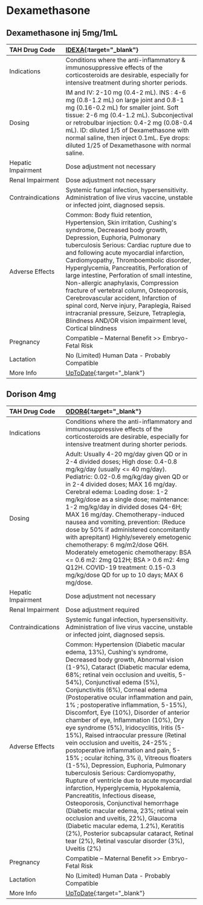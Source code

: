 # Dexamethasone

## Dexamethasone inj 5mg/1mL

| TAH Drug Code      | [IDEXA](https://www.tahsda.org.tw/drugs/hissearch.php?drug_code=IDEXA){:target="_blank"}                                                                                                                                                                                                                                                                                                                                                                                                                                                                                                                                                                |
|:-------------------|:--------------------------------------------------------------------------------------------------------------------------------------------------------------------------------------------------------------------------------------------------------------------------------------------------------------------------------------------------------------------------------------------------------------------------------------------------------------------------------------------------------------------------------------------------------------------------------------------------------------------------------------------------------|
| Indications        | Conditions where the anti-inflammatory & immunosuppressive effects of the corticosteroids are desirable, especially for intensive treatment during shorter periods.                                                                                                                                                                                                                                                                                                                                                                                                                                                                                     |
| Dosing             | IM and IV: 2-10 mg (0.4-2 mL). INS : 4-6 mg (0.8-1.2 mL) on large joint and 0.8-1 mg (0.16-0.2 mL) for smaller joint. Soft tissue: 2-6 mg (0.4-1.2 mL). Subconjectival or retrobulbar injection: 0.4-2 mg (0.08-0.4 mL). ID: diluted 1/5 of Dexamethasone with normal saline, then inject 0.1mL. Eye drops: diluted 1/25 of Dexamethasone with normal saline.                                                                                                                                                                                                                                                                                           |
| Hepatic Impairment | Dose adjustment not necessary                                                                                                                                                                                                                                                                                                                                                                                                                                                                                                                                                                                                                           |
| Renal Impairment   | Dose adjustment not necessary                                                                                                                                                                                                                                                                                                                                                                                                                                                                                                                                                                                                                           |
| Contraindications  | Systemic fungal infection, hypersensitivity. Administration of live virus vaccine, unstable or infected joint, diagnosed sepsis.                                                                                                                                                                                                                                                                                                                                                                                                                                                                                                                        |
| Adverse Effects    | Common: Body fluid retention, Hypertension, Skin irritation, Cushing's syndrome, Decreased body growth, Depression, Euphoria, Pulmonary tuberculosis Serious: Cardiac rupture due to and following acute myocardial infarction, Cardiomyopathy, Thromboembolic disorder, Hyperglycemia, Pancreatitis, Perforation of large intestine, Perforation of small intestine, Non-allergic anaphylaxis, Compression fracture of vertebral column, Osteoporosis, Cerebrovascular accident, Infarction of spinal cord, Nerve injury, Paraplegia, Raised intracranial pressure, Seizure, Tetraplegia, Blindness AND/OR vision impairment level, Cortical blindness |
| Pregnancy          | Compatible – Maternal Benefit >> Embryo-Fetal Risk                                                                                                                                                                                                                                                                                                                                                                                                                                                                                                                                                                                                      |
| Lactation          | No (Limited) Human Data - Probably Compatible                                                                                                                                                                                                                                                                                                                                                                                                                                                                                                                                                                                                           |
| More Info          | [UpToDate](https://www.uptodate.com/contents/dexamethasone-drug-information){:target="_blank"}                                                                                                                                                                                                                                                                                                                                                                                                                                                                                                                                                          |

## Dorison 4mg

| TAH Drug Code      | [ODOR4](https://www.tahsda.org.tw/drugs/hissearch.php?drug_code=ODOR4){:target="_blank"}                                                                                                                                                                                                                                                                                                                                                                                                                                                                                                                                                                                                                                                                                                                                                                                                                                                                                                                                                                                                                                                      |
|:-------------------|:----------------------------------------------------------------------------------------------------------------------------------------------------------------------------------------------------------------------------------------------------------------------------------------------------------------------------------------------------------------------------------------------------------------------------------------------------------------------------------------------------------------------------------------------------------------------------------------------------------------------------------------------------------------------------------------------------------------------------------------------------------------------------------------------------------------------------------------------------------------------------------------------------------------------------------------------------------------------------------------------------------------------------------------------------------------------------------------------------------------------------------------------|
| Indications        | Conditions where the anti-inflammatory and immunosuppressive effects of the corticosteroids are desirable, especially for intensive treatment during shorter periods.                                                                                                                                                                                                                                                                                                                                                                                                                                                                                                                                                                                                                                                                                                                                                                                                                                                                                                                                                                         |
| Dosing             | Adult: Usually 4-20 mg/day given QD or in 2-4 divided doses; High dose: 0.4-0.8 mg/kg/day (usually <= 40 mg/day). Pediatric: 0.02-0.6 mg/kg/day given QD or in 2-4 divided doses; MAX 16 mg/day. Cerebral edema: Loading dose: 1-2 mg/kg/dose as a single dose; maintenance: 1-2 mg/kg/day in divided doses Q4-6H; MAX 16 mg/day. Chemotherapy-induced nausea and vomiting, prevention: (Reduce dose by 50% if administered concomitantly with aprepitant) Highly/severely emetogenic chemotherapy: 6 mg/m2/dose Q6H. Moderately emetogenic chemotherapy: BSA <= 0.6 m2: 2mg Q12H; BSA > 0.6 m2: 4mg Q12H. COVID-19 treatment: 0.15-0.3 mg/kg/dose QD for up to 10 days; MAX 6 mg/dose.                                                                                                                                                                                                                                                                                                                                                                                                                                                       |
| Hepatic Impairment | Dose adjustment not necessary                                                                                                                                                                                                                                                                                                                                                                                                                                                                                                                                                                                                                                                                                                                                                                                                                                                                                                                                                                                                                                                                                                                 |
| Renal Impairment   | Dose adjustment required                                                                                                                                                                                                                                                                                                                                                                                                                                                                                                                                                                                                                                                                                                                                                                                                                                                                                                                                                                                                                                                                                                                      |
| Contraindications  | Systemic fungal infection, hypersensitivity. Administration of live virus vaccine, unstable or infected joint, diagnosed sepsis.                                                                                                                                                                                                                                                                                                                                                                                                                                                                                                                                                                                                                                                                                                                                                                                                                                                                                                                                                                                                              |
| Adverse Effects    | Common: Hypertension (Diabetic macular edema, 13%), Cushing's syndrome, Decreased body growth, Abnormal vision (1-9%), Cataract (Diabetic macular edema, 68%; retinal vein occlusion and uveitis, 5-54%), Conjunctival edema (5%), Conjunctivitis (6%), Corneal edema (Postoperative ocular inflammation and pain, 1% ; postoperative inflammation, 5-15%), Discomfort, Eye (10%), Disorder of anterior chamber of eye, Inflammation (10%), Dry eye syndrome (5%), Iridocyclitis, Iritis (5-15%), Raised intraocular pressure (Retinal vein occlusion and uveitis, 24-25% ; postoperative inflammation and pain, 5-15% ; ocular itching, 3% i), Vitreous floaters (1-5%), Depression, Euphoria, Pulmonary tuberculosis Serious: Cardiomyopathy, Rupture of ventricle due to acute myocardial infarction, Hyperglycemia, Hypokalemia, Pancreatitis, Infectious disease, Osteoporosis, Conjunctival hemorrhage (Diabetic macular edema, 23%; retinal vein occlusion and uveitis, 22%), Glaucoma (Diabetic macular edema, 1.2%), Keratitis (2%), Posterior subcapsular cataract, Retinal tear (2%), Retinal vascular disorder (3%), Uveitis (2%) |
| Pregnancy          | Compatible – Maternal Benefit >> Embryo-Fetal Risk                                                                                                                                                                                                                                                                                                                                                                                                                                                                                                                                                                                                                                                                                                                                                                                                                                                                                                                                                                                                                                                                                            |
| Lactation          | No (Limited) Human Data - Probably Compatible                                                                                                                                                                                                                                                                                                                                                                                                                                                                                                                                                                                                                                                                                                                                                                                                                                                                                                                                                                                                                                                                                                 |
| More Info          | [UpToDate](https://www.uptodate.com/contents/dexamethasone-drug-information){:target="_blank"}                                                                                                                                                                                                                                                                                                                                                                                                                                                                                                                                                                                                                                                                                                                                                                                                                                                                                                                                                                                                                                                |

